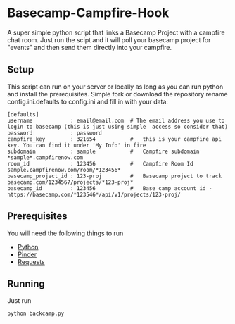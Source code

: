 Basecamp-Campfire-Hook
======================

A super simple python script that links a Basecamp Project with a campfire chat room. Just run the scipt and it will poll your basecamp project for "events" and then send them directly into your campfire.

Setup
-----

This script can run on your server or locally as long as you can run python and install the prerequisites. Simple fork or download the repository rename config.ini.defaults to config.ini and fill in with your data:

```
[defaults]
username            : email@email.com  # The email address you use to login to basecamp (this is just using simple  access so consider that)
password            : password
campfire_key        : 321654           #   this is your campfire api key. You can find it under 'My Info' in fire
subdomain           : sample           #   Campfire subdomain   *sample*.campfirenow.com
room_id             : 123456           #   Campfire Room Id sample.campfirenow.com/room/*123456*
basecamp_project_id : 123-proj         #   Basecamp project to track basecamp.com/1234567/projects/*123-proj*
basecamp_id         : 123456           #   Base camp account id - https://basecamp.com/*123546*/api/v1/projects/123-proj/
```

Prerequisites
-------------

You will need the following things to run

* [Python](http://www.python.org/)
* [Pinder](https://github.com/rhymes/pinder)
* [Requests](http://docs.python-requests.org/en/latest/)
 

Running
-------

Just run

`python backcamp.py`

